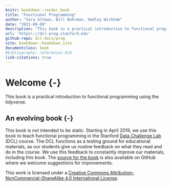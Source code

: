 ```yaml
---
knitr: bookdown::render_book
title: "Functional Programming"
author: "Sara Altman, Bill Behrman, Hadley Wickham"
date: "2021-09-09"
description: "This book is a practical introduction to functional programming using the tidyverse."
url: 'https\://dcl-prog.stanford.edu'
github-repo: dcl-docs/prog
site: bookdown::bookdown_site
documentclass: book
#bibliography: references.bib
link-citations: true
---
```


# Welcome {-}

This book is a practical introduction to functional programming using the tidyverse.

## An evolving book {-}

This book is not intended to be static. Starting in April 2019, we use this book to teach functional programming in the Stanford [Data Challenge Lab](https://datalab.stanford.edu/challenge-lab) (DCL) course. The DCL functions as a testing ground for educational materials, as our students give us routine feedback on what they read and do in the course. We use this feedback to constantly improve our materials, including this book. The [source for the book](https://github.com/dcl-docs/prog) is also available on GitHub where we welcome suggestions for improvements.

This work is licensed under a [Creative Commons Attribution-NonCommercial-ShareAlike 4.0 International License](http://creativecommons.org/licenses/by-nc-sa/4.0/). 
